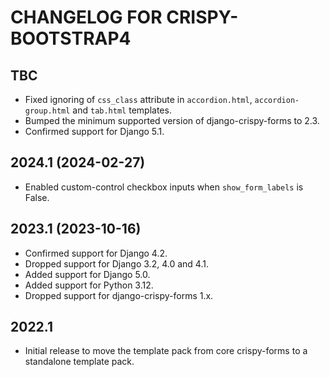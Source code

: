 # CHANGELOG FOR CRISPY-BOOTSTRAP4

## TBC

* Fixed ignoring of `css_class` attribute in `accordion.html`, `accordion-group.html` and `tab.html` templates.
* Bumped the minimum supported version of django-crispy-forms to 2.3.
* Confirmed support for Django 5.1.

## 2024.1 (2024-02-27)

* Enabled custom-control checkbox inputs when `show_form_labels` is False.

## 2023.1 (2023-10-16)

* Confirmed support for Django 4.2.
* Dropped support for Django 3.2, 4.0 and 4.1.
* Added support for Django 5.0.
* Added support for Python 3.12.
* Dropped support for django-crispy-forms 1.x.

## 2022.1

* Initial release to move the template pack from core crispy-forms to a 
  standalone template pack. 